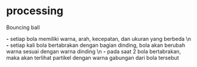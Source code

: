 # processing
Bouncing ball

**-** setiap bola memiliki warna, arah, kecepatan, dan ukuran yang berbeda \n
**-** setiap kali bola bertabrakan dengan bagian dinding, bola akan berubah warna sesuai dengan warna dinding \n
**-** pada saat 2 bola bertabrakan, maka akan terlihat partikel dengan warna gabungan dari bola tersebut
